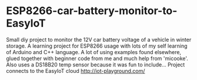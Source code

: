 # ESP8266-car-battery-monitor-to-EasyIoT
Small diy project to monitor the 12V car battery voltage of a vehicle in winter storage.
A learning project for ESP8266 usage with lots of my self learning of Arduino and C++ language.
A lot of using examples found elsewhere, glued together with beginner code from me and much help from 'micooke'.
Also uses a DS18B20 temp sensor because it was fun to include...
Project connects to the EasyIoT cloud http://iot-playground.com/ 
